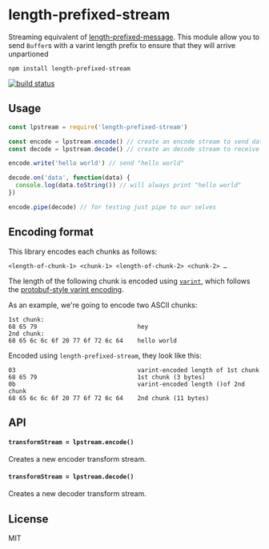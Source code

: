 # length-prefixed-stream

Streaming equivalent of [length-prefixed-message](https://github.com/sorribas/length-prefixed-message).
This module allow you to send `Buffer`s with a varint length prefix to ensure that they will arrive unpartioned

```
npm install length-prefixed-stream
```

[![build status](https://travis-ci.org/mafintosh/length-prefixed-stream.svg?branch=master)](https://travis-ci.org/mafintosh/length-prefixed-stream)

## Usage

```js
const lpstream = require('length-prefixed-stream')

const encode = lpstream.encode() // create an encode stream to send data
const decode = lpstream.decode() // create an decode stream to receive data

encode.write('hello world') // send "hello world"

decode.on('data', function(data) {
  console.log(data.toString()) // will always print "hello world"
})

encode.pipe(decode) // for testing just pipe to our selves
```

## Encoding format

This library encodes each chunks as follows:

```
<length-of-chunk-1> <chunk-1> <length-of-chunk-2> <chunk-2> …
```

The length of the following chunk is encoded using [`varint`](https://github.com/chrisdickinson/varint#readme), which follows the [protobuf-style varint encoding](https://developers.google.com/protocol-buffers/docs/encoding#varints).

As an example, we're going to encode two ASCII chunks:

```
1st chunk:
68 65 79                            hey
2nd chunk:
68 65 6c 6c 6f 20 77 6f 72 6c 64    hello world
```

Encoded using `length-prefixed-stream`, they look like this:

```
03                                  varint-encoded length of 1st chunk
68 65 79                            1st chunk (3 bytes)
0b                                  varint-encoded length ()of 2nd chunk
68 65 6c 6c 6f 20 77 6f 72 6c 64    2nd chunk (11 bytes)
```

## API

#### `transformStream = lpstream.encode()`

Creates a new encoder transform stream.

#### `transformStream = lpstream.decode()`

Creates a new decoder transform stream.

## License

MIT
